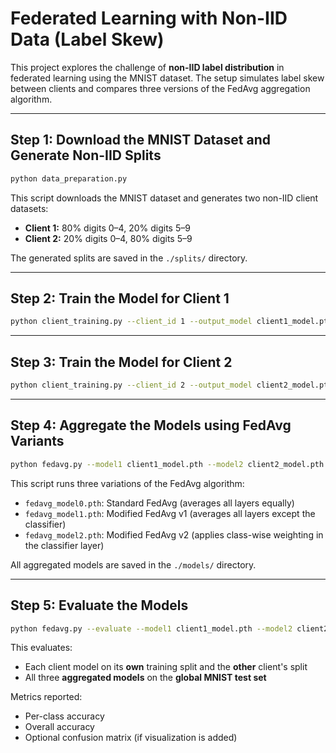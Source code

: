 # Federated Learning with Non-IID Data (Label Skew)

This project explores the challenge of **non-IID label distribution** in federated learning using the MNIST dataset. The setup simulates label skew between clients and compares three versions of the FedAvg aggregation algorithm.

---

## Step 1: Download the MNIST Dataset and Generate Non-IID Splits

```bash
python data_preparation.py
```

This script downloads the MNIST dataset and generates two non-IID client datasets:

- **Client 1:** 80% digits 0–4, 20% digits 5–9
- **Client 2:** 20% digits 0–4, 80% digits 5–9

The generated splits are saved in the `./splits/` directory.

---

## Step 2: Train the Model for Client 1

```bash
python client_training.py --client_id 1 --output_model client1_model.pth
```

---

## Step 3: Train the Model for Client 2

```bash
python client_training.py --client_id 2 --output_model client2_model.pth
```

---

## Step 4: Aggregate the Models using FedAvg Variants

```bash
python fedavg.py --model1 client1_model.pth --model2 client2_model.pth --output_model fedavg_model.pth
```

This script runs three variations of the FedAvg algorithm:

- `fedavg_model0.pth`: Standard FedAvg (averages all layers equally)
- `fedavg_model1.pth`: Modified FedAvg v1 (averages all layers except the classifier)
- `fedavg_model2.pth`: Modified FedAvg v2 (applies class-wise weighting in the classifier layer)

All aggregated models are saved in the `./models/` directory.

---

## Step 5: Evaluate the Models

```bash
python fedavg.py --evaluate --model1 client1_model.pth --model2 client2_model.pth --global_model fedavg_model.pth
```

This evaluates:

- Each client model on its **own** training split and the **other** client's split
- All three **aggregated models** on the **global MNIST test set**

Metrics reported:

- Per-class accuracy
- Overall accuracy
- Optional confusion matrix (if visualization is added)
